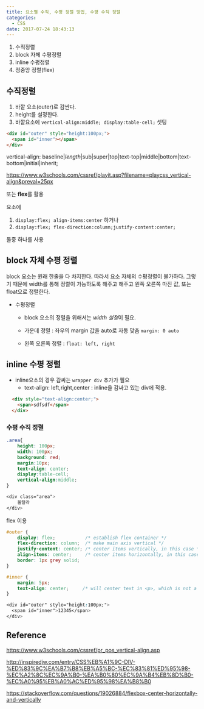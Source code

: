 ```yaml
---
title: 요소별 수직, 수평 정렬 방법, 수평 수직 정렬
categories:
  - CSS
date: 2017-07-24 18:43:13
---
```


1. 수직정렬
2. block 자체 수평정렬
3. inline 수평정렬
4. 정중앙 정렬(flex)

## 수직정렬

1. 바깥 요소(outer)로 감싼다.
2. height를 설정한다.
3. 바깥요소에 `vertical-align:middle; display:table-cell;` 셋팅

````html
<div id="outer" style="height:100px;">
  <span id="inner"></span>
</div>
````

vertical-align: baseline|*length*|sub|super|top|text-top|middle|bottom|text-bottom|initial|inherit;

https://www.w3schools.com/cssref/playit.asp?filename=playcss_vertical-align&preval=25px

또는 **flex**를 활용

요소에 

1.  `display:flex; align-items:center`  하거나 
2.  `display:flex; flex-direction:column;justify-content:center;` 

둘중 하나를 사용

## block 자체 수평 정렬

block 요소는 원래 한줄을 다 차지한다. 따라서 요소 자체의 수평정렬이 불가하다. 그렇기 때문에 width를 통해 정렬이 가능하도록 해주고 해주고 왼쪽 오른쪽 마진 값, 또는 float으로 정렬한다.

- 수평정렬
  - block 요소의 정렬을 위해서는 *width 설정*이 필요.

  - 가운데 정렬 : 좌우의 margin 값을 auto로 자동 맞춤 `margin: 0 auto`
  - 왼쪽 오른쪽 정렬 : `float: left, right`

## inline 수평 정렬

- inline요소의 경우 감싸는 `wrapper div` 추가가 필요
  - text-align: left,right,center : inline을 감싸고 있는 div에 적용.

````html
  <div style="text-align:center;">
    <span>sdfsdf</span>
  </div>
````

### 수평 수직 정렬

````css
.area{
    height: 100px;
    width: 100px;
    background: red;
    margin:10px;
    text-align: center;
    display:table-cell;
    vertical-align:middle;
}

<div class="area">
    울랄라
</div>
````

flex 이용

````css
#outer {
    display: flex;           /* establish flex container */
    flex-direction: column;  /* make main axis vertical */
    justify-content: center; /* center items vertically, in this case */
    align-items: center;     /* center items horizontally, in this case */
    border: 1px grey solid;
}

#inner {
    margin: 5px;
    text-align: center;     /* will center text in <p>, which is not a flex item */
}

<div id="outer" style="height:100px;">
  <span id="inner">12345</span>
</div>
````




## Reference

https://www.w3schools.com/cssref/pr_pos_vertical-align.asp

http://inspiredjw.com/entry/CSS%EB%A1%9C-DIV-%ED%83%9C%EA%B7%B8%EB%A5%BC-%EC%83%81%ED%95%98-%EC%A2%8C%EC%9A%B0-%EA%B0%80%EC%9A%B4%EB%8D%B0-%EC%A0%95%EB%A0%AC%ED%95%98%EA%B8%B0

https://stackoverflow.com/questions/19026884/flexbox-center-horizontally-and-vertically